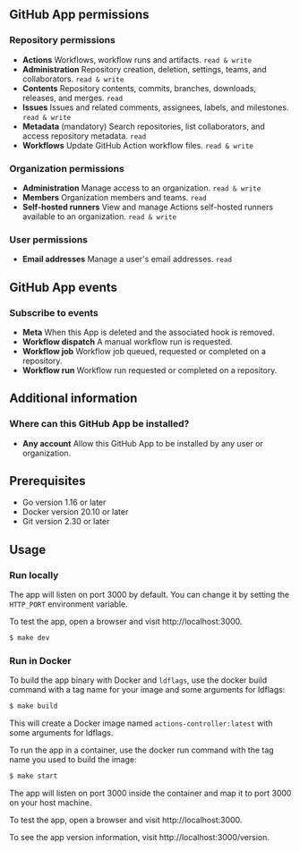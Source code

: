 ## GitHub App permissions

### Repository permissions

- **Actions** Workflows, workflow runs and artifacts. `read & write`
- **Administration** Repository creation, deletion, settings, teams, and collaborators. `read & write`
- **Contents** Repository contents, commits, branches, downloads, releases, and merges. `read`
- **Issues** Issues and related comments, assignees, labels, and milestones. `read & write`
- **Metadata** (mandatory) Search repositories, list collaborators, and access repository metadata. `read`
- **Workflows** Update GitHub Action workflow files. `read & write`

### Organization permissions

- **Administration** Manage access to an organization. `read & write`
- **Members** Organization members and teams. `read`
- **Self-hosted runners** View and manage Actions self-hosted runners available to an organization. `read & write`

### User permissions

- **Email addresses** Manage a user's email addresses. `read`

## GitHub App events

### Subscribe to events

- **Meta** When this App is deleted and the associated hook is removed.
- **Workflow dispatch** A manual workflow run is requested.
- **Workflow job** Workflow job queued, requested or completed on a repository.
- **Workflow run** Workflow run requested or completed on a repository.

## Additional information

### Where can this GitHub App be installed?

- **Any account** Allow this GitHub App to be installed by any user or organization.

## Prerequisites

- Go version 1.16 or later
- Docker version 20.10 or later
- Git version 2.30 or later

## Usage

### Run locally

The app will listen on port 3000 by default. You can change it by setting the `HTTP_PORT` environment variable.

To test the app, open a browser and visit http://localhost:3000.

```bash
$ make dev
```

### Run in Docker

To build the app binary with Docker and `ldflags`, use the docker build command with a tag name for your image and some arguments for ldflags:

```bash
$ make build
```

This will create a Docker image named `actions-controller:latest` with some arguments for ldflags.

To run the app in a container, use the docker run command with the tag name you used to build the image:

```bash
$ make start
```

The app will listen on port 3000 inside the container and map it to port 3000 on your host machine.

To test the app, open a browser and visit http://localhost:3000.

To see the app version information, visit http://localhost:3000/version.


